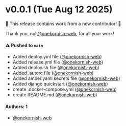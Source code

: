 # v0.0.1 (Tue Aug 12 2025)

:tada: This release contains work from a new contributor! :tada:

Thank you, null[@onekornish-web](https://github.com/onekornish-web), for all your work!

#### ⚠️ Pushed to `main`

- Added deploy.yml file ([@onekornish-web](https://github.com/onekornish-web))
- Added release.yml file ([@onekornish-web](https://github.com/onekornish-web))
- Added deploy.sh file ([@onekornish-web](https://github.com/onekornish-web))
- Added .autorc file ([@onekornish-web](https://github.com/onekornish-web))
- Added amber.yaml secrets file ([@onekornish-web](https://github.com/onekornish-web))
- Added django quickstart ([@onekornish-web](https://github.com/onekornish-web))
- create .docker-compose.yml ([@onekornish-web](https://github.com/onekornish-web))
- create README.md ([@onekornish-web](https://github.com/onekornish-web))

#### Authors: 1

- [@onekornish-web](https://github.com/onekornish-web)
